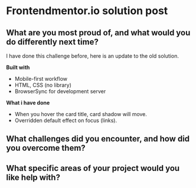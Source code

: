 # Frontendmentor.io solution post

## What are you most proud of, and what would you do differently next time?

I have done this challenge before, here is an update to the old solution.

**Built with**

- Mobile-first workflow
- HTML, CSS (no library)
- BrowserSync for development server

**What i have done**

- When you hover the card title, card shadow will move.
- Overridden default effect on focus (links).

## What challenges did you encounter, and how did you overcome them?

## What specific areas of your project would you like help with?
